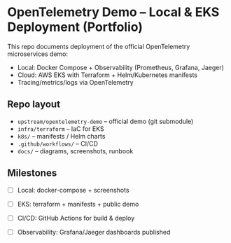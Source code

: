# OpenTelemetry Demo – Local & EKS Deployment (Portfolio)

This repo documents deployment of the official OpenTelemetry microservices demo:
- Local: Docker Compose + Observability (Prometheus, Grafana, Jaeger)
- Cloud: AWS EKS with Terraform + Helm/Kubernetes manifests
- Tracing/metrics/logs via OpenTelemetry

## Repo layout
- `upstream/opentelemetry-demo` – official demo (git submodule)
- `infra/terraform` – IaC for EKS
- `k8s/` – manifests / Helm charts
- `.github/workflows/` – CI/CD
- `docs/` – diagrams, screenshots, runbook

## Milestones
- [ ] Local: docker-compose + screenshots
- [ ] EKS: terraform + manifests + public demo
- [ ] CI/CD: GitHub Actions for build & deploy
- [ ] Observability: Grafana/Jaeger dashboards published

